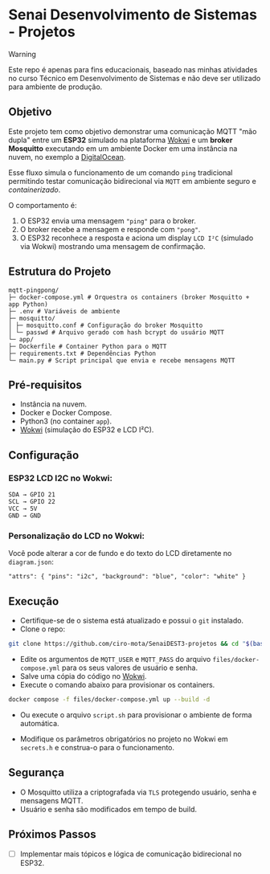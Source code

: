 # Senai Desenvolvimento de Sistemas - Projetos

> [!WARNING]
> Este repo é apenas para fins educacionais, baseado nas minhas atividades no curso Técnico em Desenvolvimento de Sistemas e não deve ser utilizado para ambiente de produção.

## Objetivo

Este projeto tem como objetivo demonstrar uma comunicação MQTT "mão dupla" entre um **ESP32** simulado na plataforma [Wokwi](https://wokwi.com/) e um **broker Mosquitto** executando em um ambiente Docker em uma instância na nuvem, no exemplo a [DigitalOcean](https://m.do.co/c/59a80b08da11).

Esse fluxo simula o funcionamento de um comando `ping` tradicional permitindo testar comunicação bidirecional via `MQTT` em ambiente seguro e *containerizado*.

O comportamento é:

1. O ESP32 envia uma mensagem `"ping"` para o broker.
2. O broker recebe a mensagem e responde com `"pong"`.
3. O ESP32 reconhece a resposta e aciona um display `LCD I²C` (simulado via Wokwi) mostrando uma mensagem de confirmação.

## Estrutura do Projeto

```
mqtt-pingpong/
├─ docker-compose.yml # Orquestra os containers (broker Mosquitto + app Python)
├─ .env # Variáveis de ambiente
├─ mosquitto/
│ ├─ mosquitto.conf # Configuração do broker Mosquitto
│ └─ passwd # Arquivo gerado com hash bcrypt do usuário MQTT
└─ app/
├─ Dockerfile # Container Python para o MQTT
├─ requirements.txt # Dependências Python
└─ main.py # Script principal que envia e recebe mensagens MQTT
```

## Pré-requisitos

- Instância na nuvem.
- Docker e Docker Compose.
- Python3 (no container `app`).
- [Wokwi](https://wokwi.com/) (simulação do ESP32 e LCD I²C).

## Configuração

### ESP32 LCD I2C no Wokwi:

    SDA → GPIO 21
    SCL → GPIO 22
    VCC → 5V
    GND → GND

### Personalização do LCD no Wokwi:

Você pode alterar a cor de fundo e do texto do LCD diretamente no `diagram.json`:

```
"attrs": { "pins": "i2c", "background": "blue", "color": "white" }
```

## Execução

- Certifique-se de o sistema está atualizado e possui o `git` instalado.
- Clone o repo:

```bash
git clone https://github.com/ciro-mota/SenaiDEST3-projetos && cd "$(basename "$_" .git)"
```
- Edite os argumentos de `MQTT_USER` e `MQTT_PASS` do arquivo `files/docker-compose.yml` para os seus valores de usuário e senha.
- Salve uma cópia do código no [Wokwi](https://wokwi.com/projects/439649923166542849).
- Execute o comando abaixo para provisionar os containers.

```bash
docker compose -f files/docker-compose.yml up --build -d
```

- Ou execute o arquivo `script.sh` para provisionar o ambiente de forma automática.

- Modifique os parâmetros obrigatórios no projeto no Wokwi em `secrets.h` e construa-o para o funcionamento.

## Segurança

- O Mosquitto utiliza a criptografada via `TLS` protegendo usuário, senha e mensagens MQTT.
- Usuário e senha são modificados em tempo de build.

## Próximos Passos

- [ ] Implementar mais tópicos e lógica de comunicação bidirecional no ESP32.
